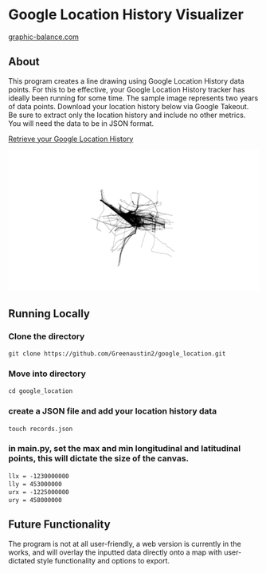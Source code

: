 # Google Location History Visualizer

[graphic-balance.com](https://graphic-balance-3bf05d57cb18.herokuapp.com/)

## About


This program creates a line drawing using Google Location History data points. For this to be effective, your Google Location History tracker has ideally been running for some time. The sample image represents two years of data points. Download your location history below via Google Takeout. Be sure to extract only the location history and include no other metrics. You will need the data to be in JSON format.

[Retrieve your Google Location History](https://takeout.google.com/)

![screen shot one](glh.png?raw=true)

## Running Locally

### Clone the directory
```
git clone https://github.com/Greenaustin2/google_location.git
```
### Move into directory
```
cd google_location
```
### create a JSON file and add your location history data
```
touch records.json
```
### in main.py, set the max and min longitudinal and latitudinal points, this will dictate the size of the canvas.
```
llx = -1230000000
lly = 453000000
urx = -1225000000
ury = 458000000
```

## Future Functionality

The program is not at all user-friendly, a web version is currently in the works, and will overlay the inputted data directly onto a map with user-dictated style functionality and options to export. 

